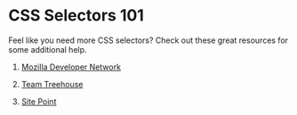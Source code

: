 # CSS Selectors 101

Feel like you need more CSS selectors? Check out these great resources for some additional help.

1. [Mozilla Developer Network](https://developer.mozilla.org/en-US/docs/Web/Guide/CSS/Getting_started/Selectors)

2. [Team Treehouse](http://teamtreehouse.com/library/css-selectors)

3. [Site Point](http://www.sitepoint.com/web-foundations/css-selectors/si)